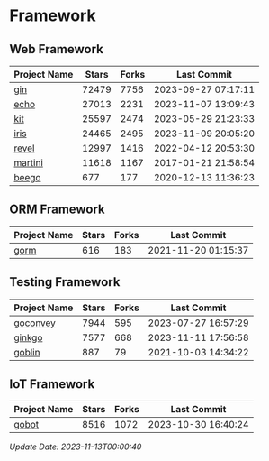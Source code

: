 # Framework

## Web Framework
| Project Name | Stars | Forks | Last Commit |
| ------------ | ----- | ----- | ----------- |
| [gin](https://github.com/gin-gonic/gin) | 72479 | 7756 | 2023-09-27 07:17:11 |
| [echo](https://github.com/labstack/echo) | 27013 | 2231 | 2023-11-07 13:09:43 |
| [kit](https://github.com/go-kit/kit) | 25597 | 2474 | 2023-05-29 21:23:33 |
| [iris](https://github.com/kataras/iris) | 24465 | 2495 | 2023-11-09 20:05:20 |
| [revel](https://github.com/revel/revel) | 12997 | 1416 | 2022-04-12 20:53:30 |
| [martini](https://github.com/go-martini/martini) | 11618 | 1167 | 2017-01-21 21:58:54 |
| [beego](https://github.com/astaxie/beego) | 677 | 177 | 2020-12-13 11:36:23 |

## ORM Framework
| Project Name | Stars | Forks | Last Commit |
| ------------ | ----- | ----- | ----------- |
| [gorm](https://github.com/jinzhu/gorm) | 616 | 183 | 2021-11-20 01:15:37 |

## Testing Framework
| Project Name | Stars | Forks | Last Commit |
| ------------ | ----- | ----- | ----------- |
| [goconvey](https://github.com/smartystreets/goconvey) | 7944 | 595 | 2023-07-27 16:57:29 |
| [ginkgo](https://github.com/onsi/ginkgo) | 7577 | 668 | 2023-11-11 17:56:58 |
| [goblin](https://github.com/franela/goblin) | 887 | 79 | 2021-10-03 14:34:22 |

## IoT Framework
| Project Name | Stars | Forks | Last Commit |
| ------------ | ----- | ----- | ----------- |
| [gobot](https://github.com/hybridgroup/gobot) | 8516 | 1072 | 2023-10-30 16:40:24 |

*Update Date: 2023-11-13T00:00:40*